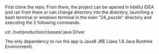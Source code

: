 First clone the repo.
From there, the project can be opened in IntelliJ IDEA and ran from there or can change directory into the directory, launching a bash terminal or windows terminal in the main "24_puzzle" directory and executing the 2 following commands. 

cd ./out/production/classes/
java Driver 

The only dependency to run the app is Java8 JRE (Java 1.8 Java Runtime Environment).